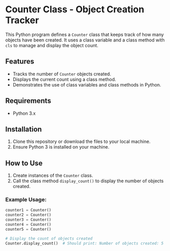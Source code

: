 # Counter Class - Object Creation Tracker

This Python program defines a `Counter` class that keeps track of how many objects have been created. It uses a class variable and a class method with `cls` to manage and display the object count.

## Features
- Tracks the number of `Counter` objects created.
- Displays the current count using a class method.
- Demonstrates the use of class variables and class methods in Python.

## Requirements
- Python 3.x

## Installation
1. Clone this repository or download the files to your local machine.
2. Ensure Python 3 is installed on your machine.

## How to Use
1. Create instances of the `Counter` class.
2. Call the class method `display_count()` to display the number of objects created.

### Example Usage:

```python
counter1 = Counter()
counter2 = Counter()
counter3 = Counter()
counter4 = Counter()
counter5 = Counter()

# Display the count of objects created
Counter.display_count()  # Should print: Number of objects created: 5
